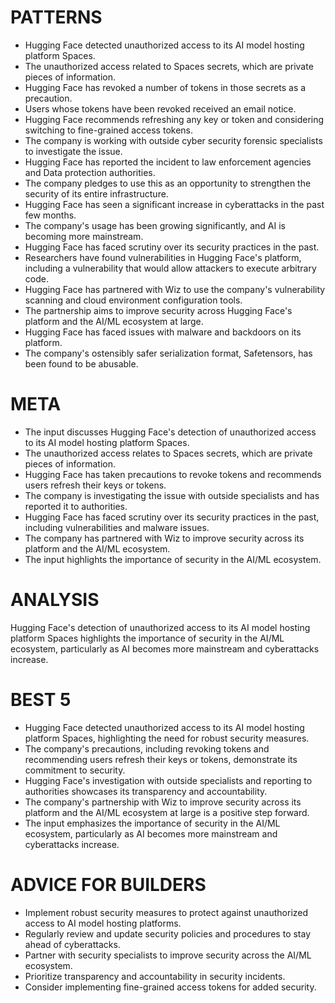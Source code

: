# PATTERNS
* Hugging Face detected unauthorized access to its AI model hosting platform Spaces.
* The unauthorized access related to Spaces secrets, which are private pieces of information.
* Hugging Face has revoked a number of tokens in those secrets as a precaution.
* Users whose tokens have been revoked received an email notice.
* Hugging Face recommends refreshing any key or token and considering switching to fine-grained access tokens.
* The company is working with outside cyber security forensic specialists to investigate the issue.
* Hugging Face has reported the incident to law enforcement agencies and Data protection authorities.
* The company pledges to use this as an opportunity to strengthen the security of its entire infrastructure.
* Hugging Face has seen a significant increase in cyberattacks in the past few months.
* The company's usage has been growing significantly, and AI is becoming more mainstream.
* Hugging Face has faced scrutiny over its security practices in the past.
* Researchers have found vulnerabilities in Hugging Face's platform, including a vulnerability that would allow attackers to execute arbitrary code.
* Hugging Face has partnered with Wiz to use the company's vulnerability scanning and cloud environment configuration tools.
* The partnership aims to improve security across Hugging Face's platform and the AI/ML ecosystem at large.
* Hugging Face has faced issues with malware and backdoors on its platform.
* The company's ostensibly safer serialization format, Safetensors, has been found to be abusable.

# META
* The input discusses Hugging Face's detection of unauthorized access to its AI model hosting platform Spaces.
* The unauthorized access relates to Spaces secrets, which are private pieces of information.
* Hugging Face has taken precautions to revoke tokens and recommends users refresh their keys or tokens.
* The company is investigating the issue with outside specialists and has reported it to authorities.
* Hugging Face has faced scrutiny over its security practices in the past, including vulnerabilities and malware issues.
* The company has partnered with Wiz to improve security across its platform and the AI/ML ecosystem.
* The input highlights the importance of security in the AI/ML ecosystem.

# ANALYSIS
Hugging Face's detection of unauthorized access to its AI model hosting platform Spaces highlights the importance of security in the AI/ML ecosystem, particularly as AI becomes more mainstream and cyberattacks increase.

# BEST 5
* Hugging Face detected unauthorized access to its AI model hosting platform Spaces, highlighting the need for robust security measures.
* The company's precautions, including revoking tokens and recommending users refresh their keys or tokens, demonstrate its commitment to security.
* Hugging Face's investigation with outside specialists and reporting to authorities showcases its transparency and accountability.
* The company's partnership with Wiz to improve security across its platform and the AI/ML ecosystem at large is a positive step forward.
* The input emphasizes the importance of security in the AI/ML ecosystem, particularly as AI becomes more mainstream and cyberattacks increase.

# ADVICE FOR BUILDERS
* Implement robust security measures to protect against unauthorized access to AI model hosting platforms.
* Regularly review and update security policies and procedures to stay ahead of cyberattacks.
* Partner with security specialists to improve security across the AI/ML ecosystem.
* Prioritize transparency and accountability in security incidents.
* Consider implementing fine-grained access tokens for added security.

